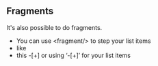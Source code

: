 ## Fragments

It's also possible to do fragments.

- You can use &lt;fragment/&gt; to step your list items
- like <fragment/>
- this <fragment/>
-[+] or using ‘-&lsqb;+&rsqb;’ for your list items